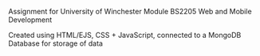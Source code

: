 Assignment for University of Winchester Module BS2205 Web and Mobile Development

Created using HTML/EJS, CSS + JavaScript, connected to a MongoDB Database for storage of data
